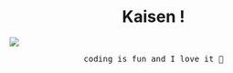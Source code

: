 <h1 align="center">Kaisen !</h1>
<!-- <p align="center"> <img src="https://komarev.com/ghpvc/?username=shenon69&label=Profile%20views&color=0e75b6&style=flat" alt="shenon69" /> </p> -->

<a href="[https://www.youtube.com/watch?v=dQw4w9WgXcQ](https://youtu.be/cce9JqwPFkY?si=BIQh9dXk9rEdkHDD)"><img src="https://user-images.githubusercontent.com/73097560/115834477-dbab4500-a447-11eb-908a-139a6edaec5c.gif"></a>

<div align="center">
<samp>coding is fun and I love it 🤍</samp>
</div>

<!--<div align="center">
<img align="center" width="40%" src="https://github-readme-stats.vercel.app/api/top-langs?username=shenon69&theme=transparent&show_icons=true&locale=en&layout=compact" alt="shenon69" />
</div>
  
 <br/>
<div align="center">
<img align="center" width="45%" src="https://github-readme-streak-stats.herokuapp.com?user=Shenon69&theme=transparent" alt="shenon69" />
</div>
 <br/> -->
<!--<a href="https://www.youtube.com/watch?v=dQw4w9WgXcQ"><img src="https://user-images.githubusercontent.com/73097560/115834477-dbab4500-a447-11eb-908a-139a6edaec5c.gif"></a>
-->
<!--
<h1>Achievements<h1>
<p><img align="center" src="https://holopin.me/shenon69" alt="Hacktoberfest badges"><p> -->
